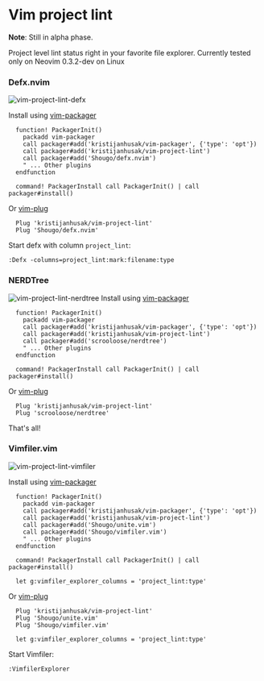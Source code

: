 # Vim project lint

**Note**: Still in alpha phase.

Project level lint status right in your favorite file explorer.
Currently tested only on Neovim 0.3.2-dev on Linux

### Defx.nvim
![vim-project-lint-defx](https://user-images.githubusercontent.com/1782860/48164441-c7f4de00-e2e2-11e8-8cb5-2fc9bfc053bb.png)

Install using [vim-packager](https://github.com/kristijanhusak/vim-packager)
```vimL
  function! PackagerInit()
    packadd vim-packager
    call packager#add('kristijanhusak/vim-packager', {'type': 'opt'})
    call packager#add('kristijanhusak/vim-project-lint')
    call packager#add('Shougo/defx.nvim')
    " ... Other plugins
  endfunction

  command! PackagerInstall call PackagerInit() | call packager#install()
```

Or [vim-plug](https://github.com/junegunn/vim-plug)
```vimL
  Plug 'kristijanhusak/vim-project-lint'
  Plug 'Shougo/defx.nvim'
```

Start defx with column `project_lint`:
```
:Defx -columns=project_lint:mark:filename:type
```

### NERDTree
![vim-project-lint-nerdtree](https://user-images.githubusercontent.com/1782860/48164446-cf1bec00-e2e2-11e8-86c8-af8b360698ad.png)
Install using [vim-packager](https://github.com/kristijanhusak/vim-packager)
```vimL
  function! PackagerInit()
    packadd vim-packager
    call packager#add('kristijanhusak/vim-packager', {'type': 'opt'})
    call packager#add('kristijanhusak/vim-project-lint')
    call packager#add('scrooloose/nerdtree')
    " ... Other plugins
  endfunction

  command! PackagerInstall call PackagerInit() | call packager#install()
```

Or [vim-plug](https://github.com/junegunn/vim-plug)
```vimL
  Plug 'kristijanhusak/vim-project-lint'
  Plug 'scrooloose/nerdtree'
```
That's all!

### Vimfiler.vim
![vim-project-lint-vimfiler](https://user-images.githubusercontent.com/1782860/48164449-d2af7300-e2e2-11e8-8d6a-f2e5d862c60a.png)

Install using [vim-packager](https://github.com/kristijanhusak/vim-packager)
```vimL
  function! PackagerInit()
    packadd vim-packager
    call packager#add('kristijanhusak/vim-packager', {'type': 'opt'})
    call packager#add('kristijanhusak/vim-project-lint')
    call packager#add('Shougo/unite.vim')
    call packager#add('Shougo/vimfiler.vim')
    " ... Other plugins
  endfunction

  command! PackagerInstall call PackagerInit() | call packager#install()

  let g:vimfiler_explorer_columns = 'project_lint:type'
```

Or [vim-plug](https://github.com/junegunn/vim-plug)
```vimL
  Plug 'kristijanhusak/vim-project-lint'
  Plug 'Shougo/unite.vim'
  Plug 'Shougo/vimfiler.vim'

  let g:vimfiler_explorer_columns = 'project_lint:type'
```

Start Vimfiler:
```
:VimfilerExplorer
```
